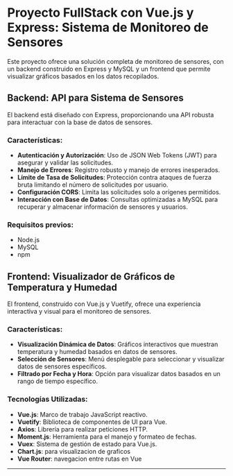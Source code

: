 # Proyecto FullStack con Vue.js y Express: Sistema de Monitoreo de Sensores

Este proyecto ofrece una solución completa de monitoreo de sensores, con un backend construido en Express y MySQL y un frontend que permite visualizar gráficos basados en los datos recopilados.

## Backend: API para Sistema de Sensores

El backend está diseñado con Express, proporcionando una API robusta para interactuar con la base de datos de sensores.

### Características:

- **Autenticación y Autorización**: Uso de JSON Web Tokens (JWT) para asegurar y validar las solicitudes.
- **Manejo de Errores**: Registro robusto y manejo de errores inesperados.
- **Límite de Tasa de Solicitudes**: Protección contra ataques de fuerza bruta limitando el número de solicitudes por usuario.
- **Configuración CORS**: Limita las solicitudes solo a orígenes permitidos.
- **Interacción con Base de Datos**: Consultas optimizadas a MySQL para recuperar y almacenar información de sensores y usuarios.

### Requisitos previos:
- Node.js
- MySQL
- npm

## Frontend: Visualizador de Gráficos de Temperatura y Humedad

El frontend, construido con Vue.js y Vuetify, ofrece una experiencia interactiva y visual para el monitoreo de sensores.

### Características:

- **Visualización Dinámica de Datos**: Gráficos interactivos que muestran temperatura y humedad basados en datos de sensores.
- **Selección de Sensores**: Menú desplegable para seleccionar y visualizar datos de sensores específicos.
- **Filtrado por Fecha y Hora**: Opción para visualizar datos basados en un rango de tiempo específico.

### Tecnologías Utilizadas:

- **Vue.js**: Marco de trabajo JavaScript reactivo.
- **Vuetify**: Biblioteca de componentes de UI para Vue.
- **Axios**: Librería para realizar peticiones HTTP.
- **Moment.js**: Herramienta para el manejo y formateo de fechas.
- **Vuex**: Sistema de gestión de estado para Vue.js.
-  **Chart.js**: para visualizacion de graficos
-  **Vue Router**: navegacion entre rutas en Vue

---
